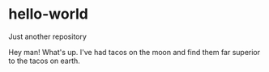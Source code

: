 # hello-world
Just another repository

Hey man! What's up. 
I've had tacos on the moon and find them far superior to the tacos on earth.

